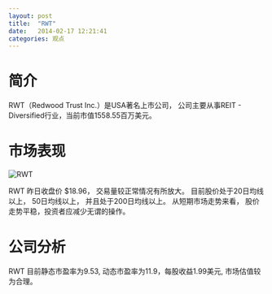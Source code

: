 ```yaml
---
layout: post
title:  "RWT"
date:   2014-02-17 12:21:41
categories: 观点
---
```


# 简介
RWT（Redwood Trust Inc.）是USA著名上市公司，
公司主要从事REIT - Diversified行业，当前市值1558.55百万美元。

# 市场表现

![RWT](http://finviz.com/chart.ashx?t=RWT&ty=c&ta=1&p=d&s=l)

RWT 昨日收盘价 $18.96，
交易量较正常情况有所放大。
目前股价处于20日均线以上，
50日均线以上，
并且处于200日均线以上。
从短期市场走势来看，
股价走势平稳，投资者应减少无谓的操作。

# 公司分析
RWT 目前静态市盈率为9.53, 动态市盈率为11.9，每股收益1.99美元,
市场估值较为合理。
